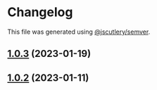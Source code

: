 # Changelog

This file was generated using [@jscutlery/semver](https://github.com/jscutlery/semver).

## [1.0.3](https://github.com/rudderlabs/rudder-sdk-react-native/compare/rudder-integration-singular-react-native@1.0.2...rudder-integration-singular-react-native@1.0.3) (2023-01-19)

## [1.0.2](https://github.com/rudderlabs/rudder-sdk-react-native/compare/rudder-integration-singular-react-native-1.0.1...rudder-integration-singular-react-native-1.0.2) (2023-01-11)
